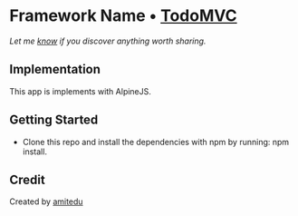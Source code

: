 # Framework Name • [TodoMVC](http://todomvc.com)

*Let me [know](https://github.com/amitedu/alpineJS-essentials.git/issues) if you discover anything worth sharing.*


## Implementation

This app is implements with AlpineJS.

## Getting Started
* Clone this repo and install the dependencies with npm by running: npm install.


## Credit

Created by [amitedu](https://github.com/amitedu/)
